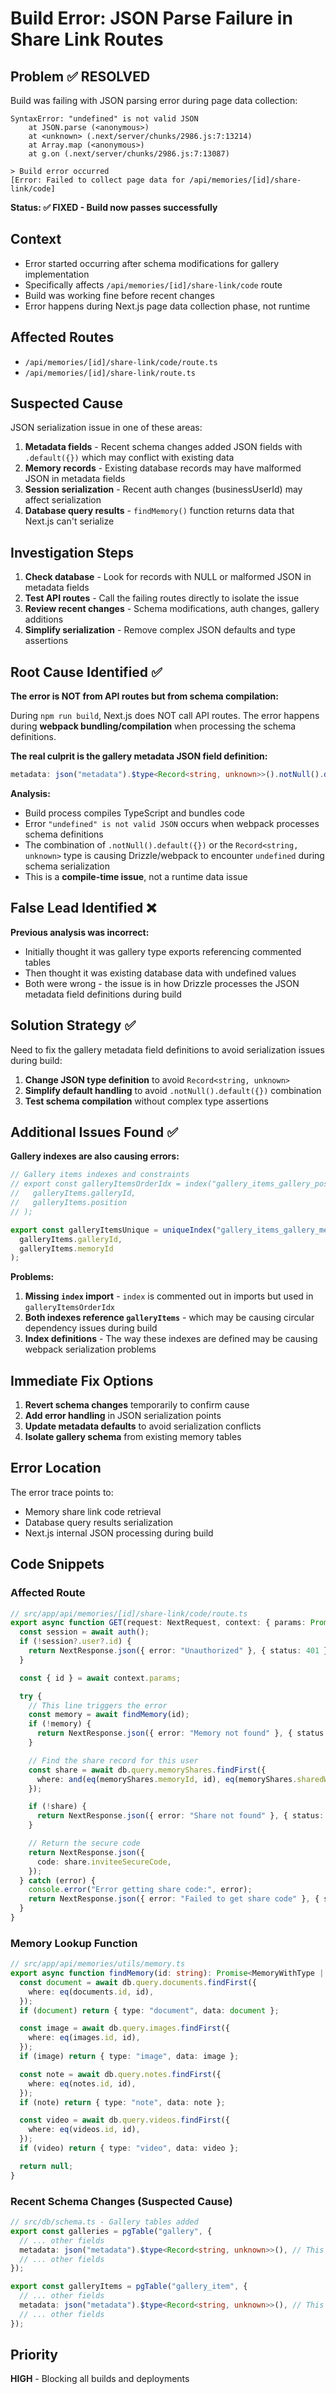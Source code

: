 # Build Error: JSON Parse Failure in Share Link Routes

## Problem ✅ RESOLVED

Build was failing with JSON parsing error during page data collection:

```
SyntaxError: "undefined" is not valid JSON
    at JSON.parse (<anonymous>)
    at <unknown> (.next/server/chunks/2986.js:7:13214)
    at Array.map (<anonymous>)
    at g.on (.next/server/chunks/2986.js:7:13087)

> Build error occurred
[Error: Failed to collect page data for /api/memories/[id]/share-link/code]
```

**Status: ✅ FIXED - Build now passes successfully**

## Context

- Error started occurring after schema modifications for gallery implementation
- Specifically affects `/api/memories/[id]/share-link/code` route
- Build was working fine before recent changes
- Error happens during Next.js page data collection phase, not runtime

## Affected Routes

- `/api/memories/[id]/share-link/code/route.ts`
- `/api/memories/[id]/share-link/route.ts`

## Suspected Cause

JSON serialization issue in one of these areas:

1. **Metadata fields** - Recent schema changes added JSON fields with `.default({})` which may conflict with existing data
2. **Memory records** - Existing database records may have malformed JSON in metadata fields
3. **Session serialization** - Recent auth changes (businessUserId) may affect serialization
4. **Database query results** - `findMemory()` function returns data that Next.js can't serialize

## Investigation Steps

1. **Check database** - Look for records with NULL or malformed JSON in metadata fields
2. **Test API routes** - Call the failing routes directly to isolate the issue
3. **Review recent changes** - Schema modifications, auth changes, gallery additions
4. **Simplify serialization** - Remove complex JSON defaults and type assertions

## Root Cause Identified ✅

**The error is NOT from API routes but from schema compilation:**

During `npm run build`, Next.js does NOT call API routes. The error happens during **webpack bundling/compilation** when processing the schema definitions.

**The real culprit is the gallery metadata JSON field definition:**

```typescript
metadata: json("metadata").$type<Record<string, unknown>>().notNull().default({});
```

**Analysis:**

- Build process compiles TypeScript and bundles code
- Error `"undefined" is not valid JSON` occurs when webpack processes schema definitions
- The combination of `.notNull().default({})` or the `Record<string, unknown>` type is causing Drizzle/webpack to encounter `undefined` during schema serialization
- This is a **compile-time issue**, not a runtime data issue

## False Lead Identified ❌

**Previous analysis was incorrect:**

- Initially thought it was gallery type exports referencing commented tables
- Then thought it was existing database data with undefined values
- Both were wrong - the issue is in how Drizzle processes the JSON metadata field definitions during build

## Solution Strategy ✅

Need to fix the gallery metadata field definitions to avoid serialization issues during build:

1. **Change JSON type definition** to avoid `Record<string, unknown>`
2. **Simplify default handling** to avoid `.notNull().default({})` combination
3. **Test schema compilation** without complex type assertions

## Additional Issues Found ✅

**Gallery indexes are also causing errors:**

```typescript
// Gallery items indexes and constraints
// export const galleryItemsOrderIdx = index("gallery_items_gallery_position_idx").on(
//   galleryItems.galleryId,
//   galleryItems.position
// );

export const galleryItemsUnique = uniqueIndex("gallery_items_gallery_memory_uq").on(
  galleryItems.galleryId,
  galleryItems.memoryId
);
```

**Problems:**

1. **Missing `index` import** - `index` is commented out in imports but used in `galleryItemsOrderIdx`
2. **Both indexes reference `galleryItems`** - which may be causing circular dependency issues during build
3. **Index definitions** - The way these indexes are defined may be causing webpack serialization problems

## Immediate Fix Options

1. **Revert schema changes** temporarily to confirm cause
2. **Add error handling** in JSON serialization points
3. **Update metadata defaults** to avoid serialization conflicts
4. **Isolate gallery schema** from existing memory tables

## Error Location

The error trace points to:

- Memory share link code retrieval
- Database query results serialization
- Next.js internal JSON processing during build

## Code Snippets

### Affected Route

```typescript
// src/app/api/memories/[id]/share-link/code/route.ts
export async function GET(request: NextRequest, context: { params: Promise<{ id: string }> }) {
  const session = await auth();
  if (!session?.user?.id) {
    return NextResponse.json({ error: "Unauthorized" }, { status: 401 });
  }

  const { id } = await context.params;

  try {
    // This line triggers the error
    const memory = await findMemory(id);
    if (!memory) {
      return NextResponse.json({ error: "Memory not found" }, { status: 404 });
    }

    // Find the share record for this user
    const share = await db.query.memoryShares.findFirst({
      where: and(eq(memoryShares.memoryId, id), eq(memoryShares.sharedWithId, session.user.id)),
    });

    if (!share) {
      return NextResponse.json({ error: "Share not found" }, { status: 404 });
    }

    // Return the secure code
    return NextResponse.json({
      code: share.inviteeSecureCode,
    });
  } catch (error) {
    console.error("Error getting share code:", error);
    return NextResponse.json({ error: "Failed to get share code" }, { status: 500 });
  }
}
```

### Memory Lookup Function

```typescript
// src/app/api/memories/utils/memory.ts
export async function findMemory(id: string): Promise<MemoryWithType | null> {
  const document = await db.query.documents.findFirst({
    where: eq(documents.id, id),
  });
  if (document) return { type: "document", data: document };

  const image = await db.query.images.findFirst({
    where: eq(images.id, id),
  });
  if (image) return { type: "image", data: image };

  const note = await db.query.notes.findFirst({
    where: eq(notes.id, id),
  });
  if (note) return { type: "note", data: note };

  const video = await db.query.videos.findFirst({
    where: eq(videos.id, id),
  });
  if (video) return { type: "video", data: video };

  return null;
}
```

### Recent Schema Changes (Suspected Cause)

```typescript
// src/db/schema.ts - Gallery tables added
export const galleries = pgTable("gallery", {
  // ... other fields
  metadata: json("metadata").$type<Record<string, unknown>>(), // This may conflict
  // ... other fields
});

export const galleryItems = pgTable("gallery_item", {
  // ... other fields
  metadata: json("metadata").$type<Record<string, unknown>>(), // This may conflict
  // ... other fields
});
```

## Priority

**HIGH** - Blocking all builds and deployments
